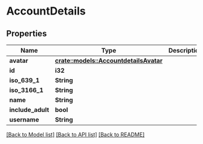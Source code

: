 # AccountDetails

## Properties

Name | Type | Description | Notes
------------ | ------------- | ------------- | -------------
**avatar** | [**crate::models::AccountdetailsAvatar**](accountdetails_avatar.md) |  | [optional] 
**id** | **i32** |  | [optional] 
**iso_639_1** | **String** |  | [optional] 
**iso_3166_1** | **String** |  | [optional] 
**name** | **String** |  | [optional] 
**include_adult** | **bool** |  | [optional] 
**username** | **String** |  | [optional] 

[[Back to Model list]](../README.md#documentation-for-models) [[Back to API list]](../README.md#documentation-for-api-endpoints) [[Back to README]](../README.md)


